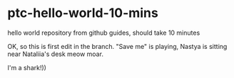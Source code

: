 # ptc-hello-world-10-mins
hello world repository from github guides, should take 10 minutes

OK, so this is first edit in the branch. "Save me" is playing, Nastya is sitting near Nataliia's desk
meow moar.

I'm a shark!))
